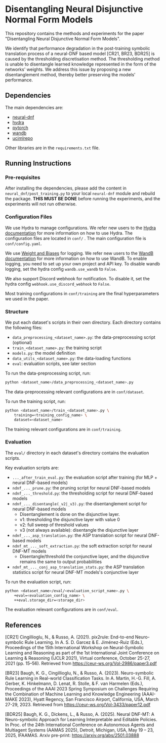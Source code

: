 # Disentangling Neural Disjunctive Normal Form Models

This repository contains the methods and experiments for the paper
"Disentangling Neural Disjunctive Normal Form Models".

We identify that performance degradation in the post-training symbolic
translation process of a neural-DNF based model [CR21, BR23, BDR25] is caused by the thresholding
discretisation method. The thresholding method is unable to disentangle learned
knowledge represented in the form of the networks' weights. We address this
issue by proposing a new disentanglement method, thereby better preserving the
models' performance.

## Dependencies

The main dependencies are:

- [neural-dnf](https://github.com/kittykg/neural-dnf)
- [hydra](https://hydra.cc/)
- [pytorch](https://pytorch.org/)
- [wandb](https://wandb.ai/)
- [ucimlrepo](https://github.com/uci-ml-repo/ucimlrepo)

Other libraries are in the `requirements.txt` file.

## Running Instructions

### Pre-requisites

After installing the dependencies, please add the content in `neural_dnf/post_training.py` to your local `neural-dnf` module and rebuild the package. **THIS MUST BE DONE** before running the experiments, and the experiments will not run otherwise.

### Configuration Files

We use Hydra to manage configurations. We refer new users to the [Hydra
documentation](https://hydra.cc/docs/intro/) for more information on how to use
Hydra. The configuration files are located in `conf/` . The main configuration
file is `conf/config.yaml`.

We use [Weight and Biases](https://wandb.ai/site) for logging. We refer new
users to the [WandB documentation](https://docs.wandb.ai/) for more information
on how to use WandB. To enable logging, you need to set up your own project and
API key. To disable wandb logging, set the hydra config `wandb.use_wandb` to
`False`.

We also support Discord webhook for notification. To disable it, set the hydra
config `webhook.use_discord_webhook` to `False`.

Most training configurations in `conf/training` are the final hyperparameters we
used in the paper.

### Structure

We put each dataset's scripts in their own directory. Each directory contains
the following files:

- `data_preprocessing_<dataset_name>.py`: the data-preprocessing script (optional)
- `train_<dataset_name>.py`: the training script
- `models.py`: the model definition
- `data_utils_<dataset_name>.py`: the data-loading functions
- `eval`: evaluation scripts, see later section

To run the data-preprocessing script, run:

```bash
python <dataset_name>/data_preprocessing_<dataset_name>.py
```

The data-preprocessing relevant configurations are in `conf/dataset`.

To run the training script, run:

```bash
python <dataset_name>/train_<dataset_name>.py \
    training=<training_config_name> \
    dataset=<dataset_name>
```

The training relevant configurations are in `conf/training`.

### Evaluation

The `eval/` directory in each dataset's directory contains the evaluation scripts.

Key evaluation scripts are:

-  `..._after_train_eval.py`: the evaluation script after training (for MLP + neural DNF-based models)
- `ndnf_..._prune.py`: the pruning script for neural DNF-based models
- `ndnf_..._threshold.py`: the thresholding script for neural DNF-based models
- `ndnf_..._disentangle(_v2|_v3).py`: the disentanglement script for neural
  DNF-based models
    - Disentanglement is done on the disjunctive layer.
    - v1: thresholding the disjunctive layer with value 0
    - v2: full sweep of threshold values
    - v3 (not always available): disentangle the disjunctive layer
- `ndnf_..._asp_translation.py`: the ASP translation script for neural DNF-based models
- `ndnf_mt_..._soft_extraction.py`: the soft extraction script for neural DNF-MT models
    - Disentangle/threshold the conjunctive layer, and the disjunctive remains
      the same to output probabilities
- `ndnf_mt_..._conj_asp_translation_stats.py`: the ASP translation statistics script for neural DNF-MT models's conjunctive layer

To run the evaluation script, run:

```bash
python <dataset_name>/eval/<evaluation_script_name>.py \
    +eval=<evaluation_config_name> \
    ++eval.storage_dir=<storage_dir>
```

The evaluation relevant configurations are in `conf/eval`.

## References

[CR21] Cingillioglu, N., & Russo, A. (2021). pix2rule: End-to-end Neuro-symbolic
Rule Learning. In A. S. D. Garcez & E. Jiménez-Ruiz (Eds.), Proceedings of the
15th International Workshop on Neural-Symbolic Learning and Reasoning as part of
the 1st International Joint Conference on Learning & Reasoning (IJCLR 2021),
Virtual conference, October 25-27, 2021 (pp. 15–56). Retrieved from
https://ceur-ws.org/Vol-2986/paper3.pdf

[BR23] Baugh, K. G., Cingillioglu, N., & Russo, A. (2023). Neuro-symbolic Rule
Learning in Real-world Classification Tasks. In A. Martin, H.-G. Fill, A.
Gerber, K. Hinkelmann, D. Lenat, R. Stolle, & F. van Harmelen (Eds.),
Proceedings of the AAAI 2023 Spring Symposium on Challenges Requiring the
Combination of Machine Learning and Knowledge Engineering (AAAI-MAKE 2023),
Hyatt Regency, San Francisco Airport, California, USA, March 27-29, 2023.
Retrieved from https://ceur-ws.org/Vol-3433/paper12.pdf

[BDR25] Baugh, K. G., Dickens, L., & Russo, A. (2025). Neural DNF-MT: A
Neuro-symbolic Approach for Learning Interpretable and Editable Policies. In
Proc. of the 24th International Conference on Autonomous Agents and Multiagent
Systems (AAMAS 2025), Detroit, Michigan, USA, May 19 – 23, 2025, IFAAMAS.
Arxiv pre-print: https://arxiv.org/abs/2501.03888
